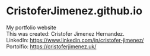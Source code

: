 # CristoferJimenez.github.io
My portfolio website <br>
This was created: Cristofer Jimenez Hernandez. <br>
LinkedIn: https://www.linkedin.com/in/cristofer-jimenez/ <br>
Portolfio: https://cristoferjimenez.uk/ <br>
